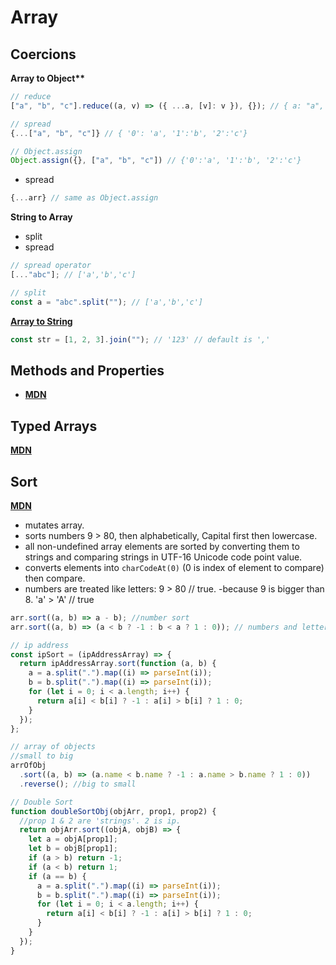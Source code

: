 # Array

## Coercions

**Array to Object\*\***

```js
// reduce
["a", "b", "c"].reduce((a, v) => ({ ...a, [v]: v }), {}); // { a: "a", b: "b", c: "c" }

// spread
{...["a", "b", "c"]} // { '0': 'a', '1':'b', '2':'c'}

// Object.assign
Object.assign({}, ["a", "b", "c"]) // {'0':'a', '1':'b', '2':'c'}
```

- spread

```js
{...arr} // same as Object.assign
```

**String to Array**

- split
- spread

```js
// spread operator
[..."abc"]; // ['a','b','c']

// split
const a = "abc".split(""); // ['a','b','c']
```

**[Array to String](https://developer.mozilla.org/en-US/docs/Web/JavaScript/Reference/Global_Objects/Array/join)**

```js
const str = [1, 2, 3].join(""); // '123' // default is ','
```

## Methods and Properties

- **[MDN](https://developer.mozilla.org/en-US/docs/Web/JavaScript/Reference/Global_Objects/Array)**

## Typed Arrays

**[MDN](https://developer.mozilla.org/en-US/docs/Web/JavaScript/Guide/Indexed_collections#typed_arrays)**

## Sort

**[MDN](https://developer.mozilla.org/en-US/docs/Web/JavaScript/Reference/Global_Objects/Array/sort)**

- mutates array.
- sorts numbers 9 > 80, then alphabetically, Capital first then lowercase.
- all non-undefined array elements are sorted by converting them to strings and comparing strings in UTF-16 Unicode code point value.
- converts elements into `charCodeAt(0)` (0 is index of element to compare) then compare.
- numbers are treated like letters: 9 > 80 // true. -because 9 is bigger than 8.
  'a' > 'A' // true

```js
arr.sort((a, b) => a - b); //number sort
arr.sort((a, b) => (a < b ? -1 : b < a ? 1 : 0)); // numbers and letters

// ip address
const ipSort = (ipAddressArray) => {
  return ipAddressArray.sort(function (a, b) {
    a = a.split(".").map((i) => parseInt(i));
    b = b.split(".").map((i) => parseInt(i));
    for (let i = 0; i < a.length; i++) {
      return a[i] < b[i] ? -1 : a[i] > b[i] ? 1 : 0;
    }
  });
};

// array of objects
//small to big
arrOfObj
  .sort((a, b) => (a.name < b.name ? -1 : a.name > b.name ? 1 : 0))
  .reverse(); //big to small

// Double Sort
function doubleSortObj(objArr, prop1, prop2) {
  //prop 1 & 2 are 'strings'. 2 is ip.
  return objArr.sort((objA, objB) => {
    let a = objA[prop1];
    let b = objB[prop1];
    if (a > b) return -1;
    if (a < b) return 1;
    if (a == b) {
      a = a.split(".").map((i) => parseInt(i));
      b = b.split(".").map((i) => parseInt(i));
      for (let i = 0; i < a.length; i++) {
        return a[i] < b[i] ? -1 : a[i] > b[i] ? 1 : 0;
      }
    }
  });
}
```
